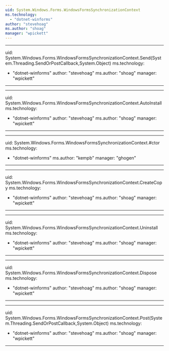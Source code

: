```yaml
---
uid: System.Windows.Forms.WindowsFormsSynchronizationContext
ms.technology: 
  - "dotnet-winforms"
author: "stevehoag"
ms.author: "shoag"
manager: "wpickett"
---
```


---
uid: System.Windows.Forms.WindowsFormsSynchronizationContext.Send(System.Threading.SendOrPostCallback,System.Object)
ms.technology: 
  - "dotnet-winforms"
author: "stevehoag"
ms.author: "shoag"
manager: "wpickett"
---

---
uid: System.Windows.Forms.WindowsFormsSynchronizationContext.AutoInstall
ms.technology: 
  - "dotnet-winforms"
author: "stevehoag"
ms.author: "shoag"
manager: "wpickett"
---

---
uid: System.Windows.Forms.WindowsFormsSynchronizationContext.#ctor
ms.technology: 
  - "dotnet-winforms"
ms.author: "kempb"
manager: "ghogen"
---

---
uid: System.Windows.Forms.WindowsFormsSynchronizationContext.CreateCopy
ms.technology: 
  - "dotnet-winforms"
author: "stevehoag"
ms.author: "shoag"
manager: "wpickett"
---

---
uid: System.Windows.Forms.WindowsFormsSynchronizationContext.Uninstall
ms.technology: 
  - "dotnet-winforms"
author: "stevehoag"
ms.author: "shoag"
manager: "wpickett"
---

---
uid: System.Windows.Forms.WindowsFormsSynchronizationContext.Dispose
ms.technology: 
  - "dotnet-winforms"
author: "stevehoag"
ms.author: "shoag"
manager: "wpickett"
---

---
uid: System.Windows.Forms.WindowsFormsSynchronizationContext.Post(System.Threading.SendOrPostCallback,System.Object)
ms.technology: 
  - "dotnet-winforms"
author: "stevehoag"
ms.author: "shoag"
manager: "wpickett"
---
